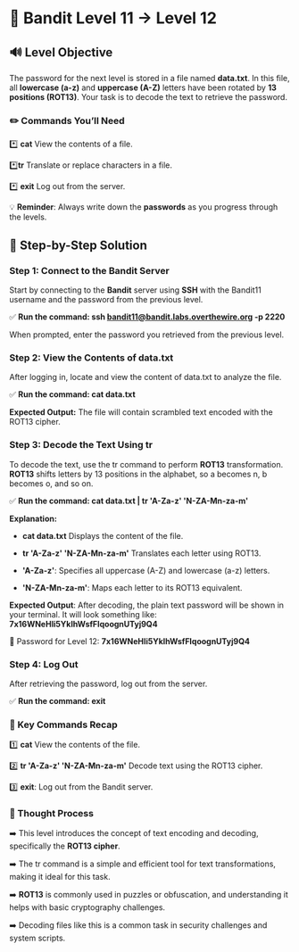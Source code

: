 # 🎲 Bandit Level 11 → Level 12



## 🔊 Level Objective


The password for the next level is stored in a file named **data.txt**. In this file, all **lowercase (a-z)** and **uppercase (A-Z)** letters have been rotated by **13 positions (ROT13)**. Your task is to decode the text to retrieve the password.




### ✏️ Commands You’ll Need

:asterisk: **cat** View the contents of a file.

:asterisk:**tr** Translate or replace characters in a file.

:asterisk: **exit** Log out from the server.




💡 **Reminder**: Always write down the **passwords** as you progress through the levels.



## 📃 Step-by-Step Solution


### Step 1: Connect to the Bandit Server


Start by connecting to the **Bandit** server using **SSH** with the Bandit11 username and the password from the previous level.


:white_check_mark: **Run the command: ssh bandit11@bandit.labs.overthewire.org -p 2220**

When prompted, enter the password you retrieved from the previous level.



### Step 2: View the Contents of data.txt

After logging in, locate and view the content of data.txt to analyze the file.

:white_check_mark: **Run the command: cat data.txt**


**Expected Output:** The file will contain scrambled text encoded with the ROT13 cipher.



### Step 3: Decode the Text Using tr

To decode the text, use the tr command to perform **ROT13** transformation. **ROT13** shifts letters by 13 positions in the alphabet, so a becomes n, b becomes o, and so on.


:white_check_mark: **Run the command: cat data.txt | tr 'A-Za-z' 'N-ZA-Mn-za-m'**


**Explanation:**

- **cat data.txt** Displays the content of the file.

- **tr 'A-Za-z' 'N-ZA-Mn-za-m'** Translates each letter using ROT13.

- **'A-Za-z'**: Specifies all uppercase (A-Z) and lowercase (a-z) letters.

- **'N-ZA-Mn-za-m'**: Maps each letter to its ROT13 equivalent.


**Expected Output**:
After decoding, the plain text password will be shown in your terminal. It will look something like: **7x16WNeHIi5YkIhWsfFIqoognUTyj9Q4**


🔑 Password for Level 12: **7x16WNeHIi5YkIhWsfFIqoognUTyj9Q4**



### Step 4: Log Out

After retrieving the password, log out from the server.


:white_check_mark: **Run the command: exit**




### :round_pushpin: Key Commands Recap

:one: **cat** View the contents of the file.

:two: **tr 'A-Za-z' 'N-ZA-Mn-za-m'** Decode text using the ROT13 cipher.

:three: **exit**: Log out from the Bandit server.








### 🔎 Thought Process


:arrow_right: This level introduces the concept of text encoding and decoding, specifically the **ROT13 cipher**.

:arrow_right: The tr command is a simple and efficient tool for text transformations, making it ideal for this task.

:arrow_right: **ROT13** is commonly used in puzzles or obfuscation, and understanding it helps with basic cryptography challenges.

:arrow_right: Decoding files like this is a common task in security challenges and system scripts.





